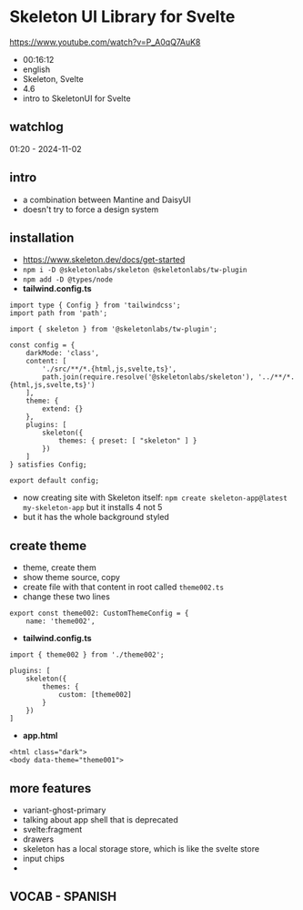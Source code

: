 # Skeleton UI Library for Svelte

https://www.youtube.com/watch?v=P_A0qQ7AuK8

- 00:16:12
- english
- Skeleton, Svelte
- 4.6
- intro to SkeletonUI for Svelte

## watchlog

01:20 - 2024-11-02

## intro

- a combination between Mantine and DaisyUI
- doesn't try to force a design system

## installation

- https://www.skeleton.dev/docs/get-started
- `npm i -D @skeletonlabs/skeleton @skeletonlabs/tw-plugin`
- `npm add -D @types/node`
- **tailwind.config.ts**

```
import type { Config } from 'tailwindcss';
import path from 'path';

import { skeleton } from '@skeletonlabs/tw-plugin';

const config = {
	darkMode: 'class',
	content: [
		'./src/**/*.{html,js,svelte,ts}',
		path.join(require.resolve('@skeletonlabs/skeleton'), '../**/*.{html,js,svelte,ts}')
	],
	theme: {
		extend: {}
	},
	plugins: [
		skeleton({
			themes: { preset: [ "skeleton" ] }
		})
	]
} satisfies Config;

export default config;
```

- now creating site with Skeleton itself: `npm create skeleton-app@latest my-skeleton-app` but it installs 4 not 5 
- but it has the whole background styled

## create theme

- theme, create them
- show theme source, copy
- create file with that content in root called `theme002.ts`
- change these two lines

```
export const theme002: CustomThemeConfig = {
	name: 'theme002',
```

- **tailwind.config.ts**

```
import { theme002 } from './theme002';

plugins: [
	skeleton({
		themes: {
			custom: [theme002]
		}
	})
]
```

- **app.html**

```
<html class="dark">
<body data-theme="theme001">
```

## more features

- variant-ghost-primary
- talking about app shell that is deprecated
- svelte:fragment
- drawers
- skeleton has a local storage store, which is like the svelte store
- input chips
- 


## VOCAB - SPANISH

```

```
